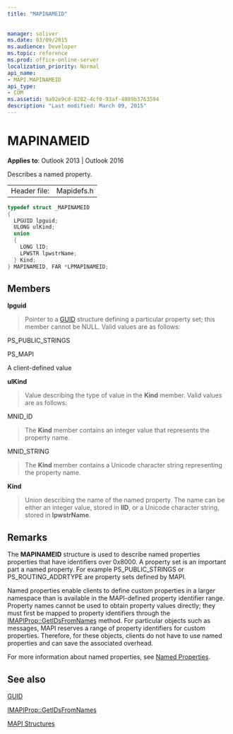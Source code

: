 ```yaml
---
title: "MAPINAMEID"
 
 
manager: soliver
ms.date: 03/09/2015
ms.audience: Developer
ms.topic: reference
ms.prod: office-online-server
localization_priority: Normal
api_name:
- MAPI.MAPINAMEID
api_type:
- COM
ms.assetid: 9a92e9cd-8282-4cf0-93af-4089b3763594
description: "Last modified: March 09, 2015"
---
```


# MAPINAMEID

  
  
**Applies to**: Outlook 2013 | Outlook 2016 
  
Describes a named property. 
  
|||
|:-----|:-----|
|Header file:  <br/> |Mapidefs.h  <br/> |
   
```cpp
typedef struct _MAPINAMEID
{
  LPGUID lpguid;
  ULONG ulKind;
  union
  {
    LONG lID;
    LPWSTR lpwstrName;
  } Kind;
} MAPINAMEID, FAR *LPMAPINAMEID;

```

## Members

 **lpguid**
  
> Pointer to a [GUID](guid.md) structure defining a particular property set; this member cannot be NULL. Valid values are as follows: 
    
PS_PUBLIC_STRINGS
  
> 
    
PS_MAPI
  
> 
    
A client-defined value
  
> 
    
 **ulKind**
  
> Value describing the type of value in the **Kind** member. Valid values are as follows: 
    
MNID_ID 
  
> The **Kind** member contains an integer value that represents the property name. 
    
MNID_STRING 
  
> The **Kind** member contains a Unicode character string representing the property name. 
    
 **Kind**
  
> Union describing the name of the named property. The name can be either an integer value, stored in **lID**, or a Unicode character string, stored in **lpwstrName**.
    
## Remarks

The **MAPINAMEID** structure is used to describe named properties properties that have identifiers over 0x8000. A property set is an important part a named property. For example PS_PUBLIC_STRINGS or PS_ROUTING_ADDRTYPE are property sets defined by MAPI. 
  
Named properties enable clients to define custom properties in a larger namespace than is available in the MAPI-defined property identifier range. Property names cannot be used to obtain property values directly; they must first be mapped to property identifiers through the [IMAPIProp::GetIDsFromNames](imapiprop-getidsfromnames.md) method. For particular objects such as messages, MAPI reserves a range of property identifiers for custom properties. Therefore, for these objects, clients do not have to use named properties and can save the associated overhead. 
  
For more information about named properties, see [Named Properties](mapi-named-properties.md).
  
## See also



[GUID](guid.md)
  
[IMAPIProp::GetIDsFromNames](imapiprop-getidsfromnames.md)


[MAPI Structures](mapi-structures.md)

